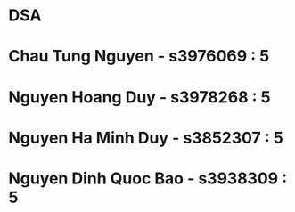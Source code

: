 # DSA

# Chau Tung Nguyen  - s3976069 : 5
# Nguyen Hoang Duy  - s3978268 : 5
# Nguyen Ha Minh Duy - s3852307 : 5
# Nguyen Dinh Quoc Bao - s3938309 : 5
